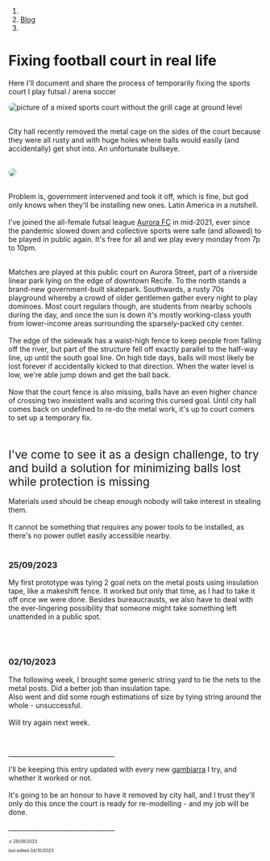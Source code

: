 <head>
    <meta http-equiv="Content-Type" content="text/html; charset=UTF-8">
    <title>Playing in the ocean at playground.ai.com</title>
    <script src="https://code.jquery.com/jquery-3.3.1.slim.min.js" integrity="sha384-q8i/X+965DzO0rT7abK41JStQIAqVgRVzpbzo5smXKp4YfRvH+8abtTE1Pi6jizo" crossorigin="anonymous"></script>
    <script src="https://cdn.jsdelivr.net/npm/popper.js@1.14.7/dist/umd/popper.min.js" integrity="sha384-UO2eT0CpHqdSJQ6hJty5KVphtPhzWj9WO1clHTMGa3JDZwrnQq4sF86dIHNDz0W1" crossorigin="anonymous"></script>
    <script src="https://cdn.jsdelivr.net/npm/bootstrap@4.3.1/dist/js/bootstrap.min.js" integrity="sha384-JjSmVgyd0p3pXB1rRibZUAYoIIy6OrQ6VrjIEaFf/nJGzIxFDsf4x0xIM+B07jRM" crossorigin="anonymous"></script>
    <link rel="stylesheet" href="https://cdn.jsdelivr.net/npm/bootstrap@4.3.1/dist/css/bootstrap.min.css" integrity="sha384-ggOyR0iXCbMQv3Xipma34MD+dH/1fQ784/j6cY/iJTQUOhcWr7x9JvoRxT2MZw1T" crossorigin="anonymous">
    <link rel="stylesheet" type="text/css" href="../main.css">
    <link href="https://fonts.googleapis.com/css?family=Montserrat:400,600,900&display=swap" rel="stylesheet">
    <link rel="stylesheet" href="https://cdn.jsdelivr.net/npm/bootstrap-icons@1.3.0/font/bootstrap-icons.css">
    <link rel="shortcut icon" href="http://juliadebelli.com/favicon.ico" type="image/x-icon">
    <meta name="viewport" content="width=device-width, initial-scale=1.0">
    <!--  favicon -->
    <link rel="apple-touch-icon" sizes="180x180" href="../assets/favicon/apple-touch-icon.png">
    <link rel="icon" type="image/png" sizes="32x32" href="../assets/favicon/favicon-32x32.png">
    <link rel="icon" type="image/png" sizes="16x16" href="../assets/favicon/favicon-16x16.png">
    <link rel="manifest" href="../assets/favicon/site.webmanifest">
    <!-- favicon -->
</head>

<body style="padding: 2em;">
    <section>
      <nav aria-label="breadcrumb">
            <ol class="breadcrumb mx-2">
                <li class="pr-1">
                <i class="bi bi-arrow-left"></i></li>
                <a href="../blog.html">
                <li class="breadcrumb-item">
                Blog
                </a>
                </li>
                <li class="breadcrumb-item active" aria-current="page"></li>
            </ol>
        </nav>
    </section>

# Fixing football court in real life
<p style="font-size: 1.2em;">

Here I'll document and share the process of temporarily fixing the sports court I play futsal / arena soccer</p>

<img src="assets/aurora-cage.jpg" style="border-radius: 1em;" class="w-25" alt="picture of a mixed sports court without the grill cage at ground level">
<br><br>
<p>
City hall recently removed the metal cage on the sides of the court because they were all rusty and with huge holes where balls would easily (and accidentally) get shot into. An unfortunate bullseye.</p><br>
<img src="assets/aurora-workers.jpg" style="border-radius: 1em;" class="w-25"><br><br>
<p>Problem is, government intervened and took it off, which is fine, but god only knows when they'll be installing new ones. Latin America in a nutshell.
<br><br>
I've joined the all-female futsal league <a href="https://www.instagram.com/aurorafcrecife/" target="_blank">Aurora FC</a> in mid-2021, ever since the pandemic slowed down and collective sports were safe (and allowed) to be played in public again. It's free for all and we play every monday from 7p to 10pm.<br><br></p>

<p>Matches are played at this public court on Aurora Street, part of a riverside linear park lying on the edge of downtown Recife. To the north stands a brand-new government-built skatepark. Southwards, a rusty 70s playground whereby a crowd of older gentlemen gather every night to play dominoes. Most court regulars though, are students from nearby schools during the day, and once the sun is down it's mostly working-class youth from lower-income areas surrounding the sparsely-packed city center.
<br><br>
The edge of the sidewalk has a waist-high fence to keep people from falling off the river, but part of the structure fell off exactly parallel to the half-way line, up until the south goal line. On high tide days, balls will most likely be lost forever if accidentally kicked to that direction. When the water level is low, we're able jump down and get the ball back.
<br><br>
Now that the court fence is also missing, balls have an even higher chance of crossing two inexistent walls and scoring this cursed goal. Until city hall comes back on <span class="italico">undefined</span> to re-do the metal work, it's up to court comers to set up a temporary fix.
<br><br>
<br><br>
<span style="font-size: 1.6em;">I've come to see it as a design challenge, to try and build a solution for minimizing balls lost while protection is missing</span>
<br><br>
Materials used should be cheap enough nobody will take interest in stealing them.
<br><br>
It cannot be something that requires any power tools to be installed, as there's no power outlet easily accessible nearby.
<br><br>
<h3>25/09/2023</h3>
<p>My first prototype was tying 2 goal nets on the metal posts using insulation tape, like a makeshift fence. It worked but only that time, as I had to take it off once we were done. Besides bureaucrausts, we also have to deal with the ever-lingering possibility that someone might take something left unattended in a public spot.
</p>
<br><br>
<h3>02/10/2023</h3>
<p>
The following week, I brought some generic string yard to tie the nets to the metal posts. Did a better job than insulation tape.<br>
Also went and did some rough estimations of size by tying string around the whole - unsuccessful.<br><br>
Will try again next week.
</p>
<br>
<p>_________________________________</p>
<p>
I'll be keeping this entry updated with every new <span class="italico"><a target='_blank' href="https://en.wikipedia.org/wiki/Jeitinho">gambiarra</a></span> I try, and whether it worked or not.<br><br>
It's going to be an honour to have it removed by city hall, and I trust they'll only do this once the court is ready for re-modelling - and my job will be done.
</p>
<p>_________________________________</p>
<p style="font-size: 0.6em;">✰ 28/09/2023</p>
<p style="font-size: 0.6em; padding-bottom: 2em; margin-bottom: 2em;">last edited 04/10/2023</p>
</body>

